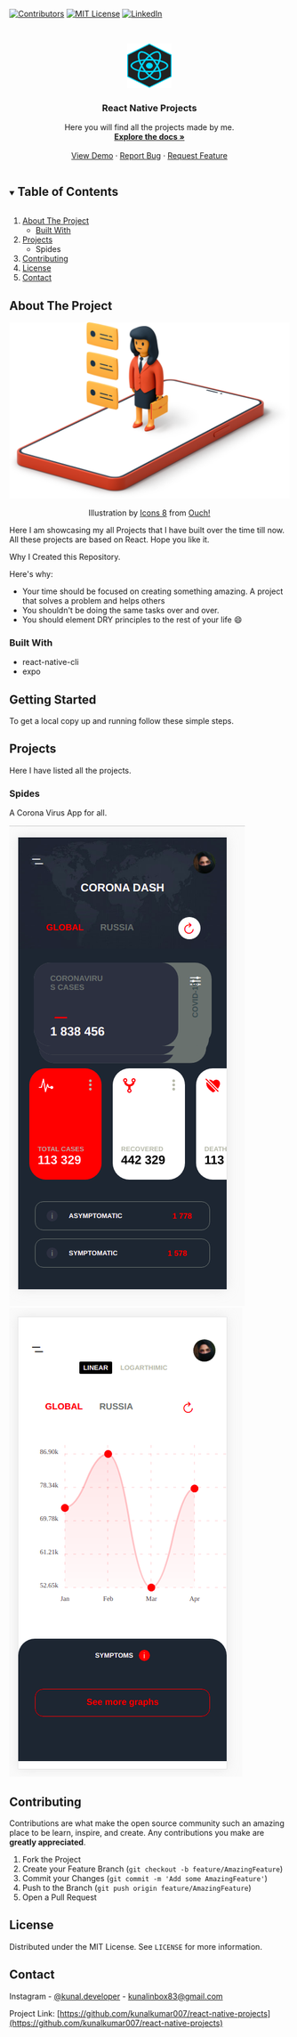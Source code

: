 <!--
*** Thanks for checking out the Best-README-Template. If you have a suggestion
*** that would make this better, please fork the repo and create a pull request
*** or simply open an issue with the tag "enhancement".
*** Thanks again! Now go create something AMAZING! :D
***
***
***
*** To avoid retyping too much info. Do a search and replace for the following:
*** kunalkumar007, react-native-projects, kunal.developer, kunalinbox83@gmail.com, React Native Projects, Here you will find all the projects made by me.
-->

<!-- PROJECT SHIELDS -->
<!--
*** I'm using markdown "reference style" links for readability.
*** Reference links are enclosed in brackets [ ] instead of parentheses ( ).
*** See the bottom of this document for the declaration of the reference variables
*** for contributors-url, forks-url, etc. This is an optional, concise syntax you may use.
*** https://www.markdownguide.org/basic-syntax/#reference-style-links
-->

[![Contributors][contributors-shield]][contributors-url]
[![MIT License][license-shield]][license-url]
[![LinkedIn][linkedin-shield]][linkedin-url]

<!-- PROJECT LOGO -->
<br />
<p align="center">
  <a href="https://github.com/kunalkumar007/react-native-projects">
    <img src="./images/logo.png" alt="Logo" width="80" height="80">
  </a>

  <h3 align="center">React Native Projects</h3>

  <p align="center">
    Here you will find all the projects made by me.
    <br />
    <a href="https://github.com/kunalkumar007/react-native-projects"><strong>Explore the docs »</strong></a>
    <br />
    <br />
    <a href="https://github.com/kunalkumar007/react-native-projects">View Demo</a>
    ·
    <a href="https://github.com/kunalkumar007/react-native-projects/issues">Report Bug</a>
    ·
    <a href="https://github.com/kunalkumar007/react-native-projects/issues">Request Feature</a>
  </p>
</p>

<!-- TABLE OF CONTENTS -->
<details open="open">
  <summary><h2 style="display: inline-block">Table of Contents</h2></summary>
  <ol>
    <li>
      <a href="#about-the-project">About The Project</a>
      <ul>
        <li><a href="#built-with">Built With</a></li>
      </ul>
    </li>
    <li>
      <a href="#projects" >Projects</a>
        <ul>
          <li><a>Spides</a></li>
        </ul>
    </li>
    <li><a href="#contributing">Contributing</a></li>
    <li><a href="#license">License</a></li>
    <li><a href="#contact">Contact</a></li>
  </ol>
</details>

<!-- ABOUT THE PROJECT -->

## About The Project

[![Product Name Screen Shot][product-screenshot]](https://www.kunalkumar007.github.io/)

<div align="center"> Illustration by <a href="https://icons8.com/illustrations/author/5c07e68d82bcbc0092519bb6">Icons 8</a> from <a href="https://icons8.com/illustrations">Ouch!</a></div>

Here I am showcasing my all Projects that I have built over the time till now. All these projects are based on React. Hope you like it.

Why I Created this Repository.

Here's why:

-   Your time should be focused on creating something amazing. A project that solves a problem and helps others
-   You shouldn't be doing the same tasks over and over.
-   You should element DRY principles to the rest of your life :smile:

### Built With

-   react-native-cli
-   expo

<!-- GETTING STARTED -->

## Getting Started

To get a local copy up and running follow these simple steps.

<!-- PROJECTS -->

## Projects

Here I have listed all the projects.

### Spides

A Corona Virus App for all.

![Spides Image 1](./images/spider1.png)
![Spides Image 2](./images/spider2.png)

<!-- CONTRIBUTING -->

## Contributing

Contributions are what make the open source community such an amazing place to be learn, inspire, and create. Any contributions you make are **greatly appreciated**.

1. Fork the Project
2. Create your Feature Branch (`git checkout -b feature/AmazingFeature`)
3. Commit your Changes (`git commit -m 'Add some AmazingFeature'`)
4. Push to the Branch (`git push origin feature/AmazingFeature`)
5. Open a Pull Request

<!-- LICENSE -->

## License

Distributed under the MIT License. See `LICENSE` for more information.

<!-- CONTACT -->

## Contact

Instagram - [@kunal.developer](https://instagram.com/kunal.developer) - kunalinbox83@gmail.com

Project Link: [https://github.com/kunalkumar007/react-native-projects](https://github.com/kunalkumar007/react-native-projects)

<!-- ACKNOWLEDGEMENTS -->

<!-- MARKDOWN LINKS & IMAGES -->
<!-- https://www.markdownguide.org/basic-syntax/#reference-style-links -->

[contributors-shield]: https://img.shields.io/github/repo-size/kunalkumar007/react-native-projects?style=for-the-badge
[contributors-url]: https://github.com/kunalkumar007/react-native-projects/graphs/contributors
[license-shield]: https://img.shields.io/github/license/kunalkumar007/react-native-projects?style=for-the-badge
[license-url]: https://github.com/kunalkumar007/react-native-projects/blob/main/LICENSE
[linkedin-shield]: https://img.shields.io/badge/-LinkedIn-black.svg?style=for-the-badge&logo=linkedin&colorB=555
[linkedin-url]: https://linkedin.com/in/kunalkumar007
[product-screenshot]: ./images/banner.png
